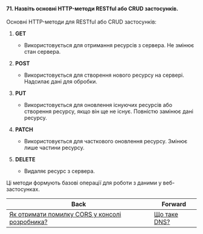 #### 71. Назвіть основні HTTP-методи RESTful або CRUD застосунків.

Основні HTTP-методи для RESTful або CRUD застосунків:

1. **GET**
   - Використовується для отримання ресурсів з сервера. Не змінює стан сервера.

2. **POST**
   - Використовується для створення нового ресурсу на сервері. Надсилає дані для обробки.

3. **PUT**
   - Використовується для оновлення існуючих ресурсів або створення ресурсу, якщо він ще не існує. Повністю замінює дані ресурсу.

4. **PATCH**
   - Використовується для часткового оновлення ресурсу. Змінює лише частини ресурсу.

5. **DELETE**
   - Видаляє ресурс з сервера.

Ці методи формують базові операції для роботи з даними у веб-застосунках.

| Back | Forward |
|---|---|
| [Як отримати помилку CORS у консолі розробника?](/ua/junior/web/how-to-get-cors-error-in-dev-console.md)  | [Що таке DNS?](/ua/junior/web/what-is-a-dns.md) |